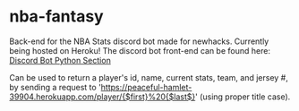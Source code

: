 # nba-fantasy

Back-end for the NBA Stats discord bot made for newhacks. Currently being hosted on Heroku! The discord bot front-end can be found here: [Discord Bot Python Section](https://github.com/benlabonte/NBA-Stat-Bot-)

Can be used to return a player's id, name, current stats, team, and jersey #, by sending a request to 'https://peaceful-hamlet-39904.herokuapp.com/player/{$first}%20{$last$}' (using proper title case).
